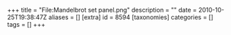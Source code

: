 +++
title = "File:Mandelbrot set panel.png"
description = ""
date = 2010-10-25T19:38:47Z
aliases = []
[extra]
id = 8594
[taxonomies]
categories = []
tags = []
+++


